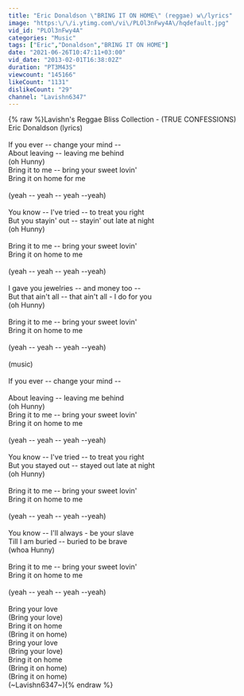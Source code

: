 ```yaml
---
title: "Eric Donaldson \"BRING IT ON HOME\" (reggae) w\/lyrics"
image: "https:\/\/i.ytimg.com\/vi\/PLOl3nFwy4A\/hqdefault.jpg"
vid_id: "PLOl3nFwy4A"
categories: "Music"
tags: ["Eric","Donaldson","BRING IT ON HOME"]
date: "2021-06-26T10:47:11+03:00"
vid_date: "2013-02-01T16:38:02Z"
duration: "PT3M43S"
viewcount: "145166"
likeCount: "1131"
dislikeCount: "29"
channel: "Lavishn6347"
---
```

{% raw %}Lavishn's Reggae Bliss Collection - (TRUE CONFESSIONS)<br />Eric Donaldson (lyrics)<br /><br />If you ever -- change your mind -- <br />About leaving -- leaving me behind<br />(oh Hunny)<br />Bring it to me -- bring your sweet lovin'<br />Bring it on home for me<br /><br />(yeah -- yeah -- yeah --yeah)<br /><br />You know -- I've tried -- to treat you right<br />But you stayin' out -- stayin' out late at night<br />(oh Hunny)<br /><br />Bring it to me -- bring your sweet lovin'<br />Bring it on home to me<br /><br />(yeah -- yeah -- yeah --yeah)<br /><br />I gave you jewelries -- and money too --<br />But that ain't all -- that ain't all - I do for you<br />(oh Hunny)<br /><br />Bring it to me -- bring your sweet lovin'<br />Bring it on home to me<br /><br />(yeah -- yeah -- yeah --yeah)<br /><br />(music)<br /><br />If you ever -- change your mind --<br /><br />About leaving -- leaving me behind<br />(oh Hunny)<br />Bring it to me -- bring your sweet lovin'<br />Bring it on home to me<br /><br />(yeah -- yeah -- yeah --yeah)<br /><br />You know -- I've tried -- to treat you right<br />But you stayed out -- stayed out late at night<br />(oh Hunny)<br /><br />Bring it to me -- bring your sweet lovin'<br />Bring it on home to me<br /><br />(yeah -- yeah -- yeah --yeah)<br /><br />You know -- I'll always - be your slave<br />Till I am buried -- buried to be brave<br />(whoa Hunny)<br /><br />Bring it to me -- bring your sweet lovin'<br />Bring it on home to me<br /><br />(yeah -- yeah -- yeah --yeah)<br /><br />Bring your love <br />(Bring your love)<br />Bring it on home<br />(Bring it on home)<br />Bring your love <br />(Bring your love)<br />Bring it on home<br />(Bring it on home)<br />(Bring it on home)<br />(~Lavishn6347~){% endraw %}

